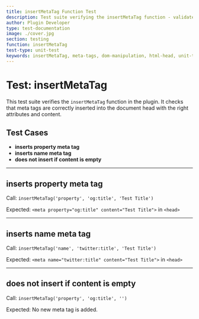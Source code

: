 ```yaml
---
title: insertMetaTag Function Test
description: Test suite verifying the insertMetaTag function - validates meta tag insertion into document head with proper attributes
author: Plugin Developer
type: test-documentation
image: ./cover.jpg
section: testing
function: insertMetaTag
test-type: unit-test
keywords: insertMetaTag, meta-tags, dom-manipulation, html-head, unit-test
---
```


# Test: insertMetaTag

This test suite verifies the `insertMetaTag` function in the plugin. It checks that meta tags are correctly inserted into the document head with the right attributes and content.

## Test Cases

- **inserts property meta tag**
- **inserts name meta tag**
- **does not insert if content is empty**

---

## inserts property meta tag

Call: `insertMetaTag('property', 'og:title', 'Test Title')`

Expected: `<meta property="og:title" content="Test Title">` in `<head>`

---

## inserts name meta tag

Call: `insertMetaTag('name', 'twitter:title', 'Test Title')`

Expected: `<meta name="twitter:title" content="Test Title">` in `<head>`

---

## does not insert if content is empty

Call: `insertMetaTag('property', 'og:title', '')`

Expected: No new meta tag is added.
